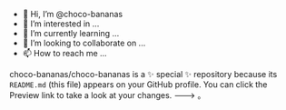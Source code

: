 - 👋 Hi, I’m @choco-bananas
- 👀 I’m interested in ...
- 🌱 I’m currently learning ...
- 💞️ I’m looking to collaborate on ...
- 📫 How to reach me ...


choco-bananas/choco-bananas is a ✨ special ✨ repository because its `README.md` (this file) appears on your GitHub profile.
You can click the Preview link to take a look at your changes.
--->
。
